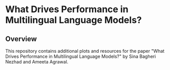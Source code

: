 # What Drives Performance in Multilingual Language Models?

## Overview
This repository contains additional plots and resources for the paper "What Drives Performance in Multilingual Language Models?" by Sina Bagheri Nezhad and Ameeta Agrawal.